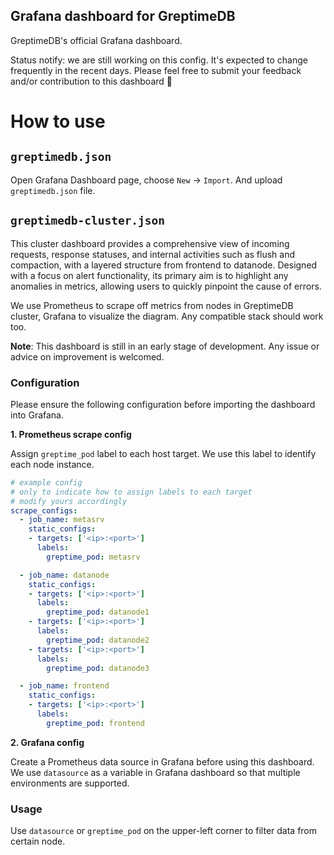 Grafana dashboard for GreptimeDB
--------------------------------

GreptimeDB's official Grafana dashboard.

Status notify: we are still working on this config. It's expected to change frequently in the recent days. Please feel free to submit your feedback and/or contribution to this dashboard 🤗

# How to use

## `greptimedb.json`

Open Grafana Dashboard page, choose `New` -> `Import`. And upload `greptimedb.json` file.

## `greptimedb-cluster.json`

This cluster dashboard provides a comprehensive view of incoming requests, response statuses, and internal activities such as flush and compaction, with a layered structure from frontend to datanode. Designed with a focus on alert functionality, its primary aim is to highlight any anomalies in metrics, allowing users to quickly pinpoint the cause of errors.

We use Prometheus to scrape off metrics from nodes in GreptimeDB cluster, Grafana to visualize the diagram. Any compatible stack should work too.

__Note__: This dashboard is still in an early stage of development. Any issue or advice on improvement is welcomed.

### Configuration

Please ensure the following configuration before importing the dashboard into Grafana.

__1. Prometheus scrape config__

Assign `greptime_pod` label to each host target. We use this label to identify each node instance.

```yml
# example config
# only to indicate how to assign labels to each target
# modify yours accordingly
scrape_configs:
  - job_name: metasrv
    static_configs:
    - targets: ['<ip>:<port>']
      labels:
        greptime_pod: metasrv

  - job_name: datanode
    static_configs:
    - targets: ['<ip>:<port>']
      labels:
        greptime_pod: datanode1
    - targets: ['<ip>:<port>']
      labels:
        greptime_pod: datanode2
    - targets: ['<ip>:<port>']
      labels:
        greptime_pod: datanode3

  - job_name: frontend
    static_configs:
    - targets: ['<ip>:<port>']
      labels:
        greptime_pod: frontend
```

__2. Grafana config__

Create a Prometheus data source in Grafana before using this dashboard. We use `datasource` as a variable in Grafana dashboard so that multiple environments are supported.

### Usage

Use `datasource` or `greptime_pod` on the upper-left corner to filter data from certain node.
